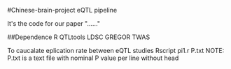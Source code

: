 #Chinese-brain-project eQTL pipeline


It's the code for our paper "......"


##Dependence 
R
QTLtools
LDSC
GREGOR
TWAS


To caucalate eplication rate between eQTL studies
   Rscript pi1.r P.txt
 NOTE: P.txt is a text file with nominal P value per line without head
 
 
